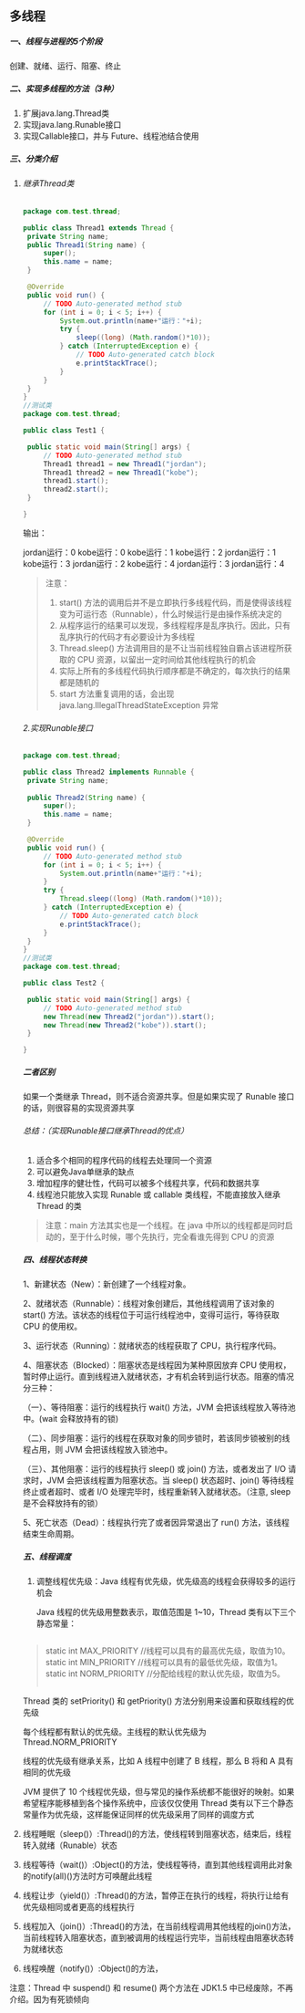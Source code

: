 

## 多线程

##### 一、线程与进程的5个阶段

创建、就绪、运行、阻塞、终止

##### 二、实现多线程的方法（3种）

1. 扩展java.lang.Thread类
2. 实现java.lang.Runable接口
3. 实现Callable接口，并与 Future、线程池结合使用

##### 三、分类介绍

1. ###### 继承Thread类

   ```java
   package com.test.thread;
   
   public class Thread1 extends Thread {
   	private String name;
   	public Thread1(String name) {
   		super();
   		this.name = name;
   	}
   
   	@Override
   	public void run() {
   		// TODO Auto-generated method stub
   		for (int i = 0; i < 5; i++) {
   			System.out.println(name+"运行："+i);
   			try {
   				sleep((long) (Math.random()*10));
   			} catch (InterruptedException e) {
   				// TODO Auto-generated catch block
   				e.printStackTrace();
   			}
   		}
   	}
   }
   //测试类
   package com.test.thread;
   
   public class Test1 {
   
   	public static void main(String[] args) {
   		// TODO Auto-generated method stub
   		Thread1 thread1 = new Thread1("jordan");
   		Thread1 thread2 = new Thread1("kobe");
   		thread1.start();
   		thread2.start();
   	}
   
   }
   
   ```

   输出：

   jordan运行：0
   kobe运行：0
   kobe运行：1
   kobe运行：2
   jordan运行：1
   kobe运行：3
   jordan运行：2
   kobe运行：4
   jordan运行：3
   jordan运行：4

   > 注意：
   >
   > 1. start() 方法的调用后并不是立即执行多线程代码，而是使得该线程变为可运行态（Runnable），什么时候运行是由操作系统决定的
   > 2. 从程序运行的结果可以发现，多线程程序是乱序执行。因此，只有乱序执行的代码才有必要设计为多线程
   > 3. Thread.sleep() 方法调用目的是不让当前线程独自霸占该进程所获取的 CPU 资源，以留出一定时间给其他线程执行的机会
   > 4. 实际上所有的多线程代码执行顺序都是不确定的，每次执行的结果都是随机的
   > 5. start 方法重复调用的话，会出现 java.lang.IllegalThreadStateException 异常

   ###### 2.实现Runable接口

   ```Java
   package com.test.thread;
   
   public class Thread2 implements Runnable {
   	private String name;
   	
   	public Thread2(String name) {
   		super();
   		this.name = name;
   	}
   
   	@Override
   	public void run() {
   		// TODO Auto-generated method stub
   		for (int i = 0; i < 5; i++) {
   			System.out.println(name+"运行："+i);
   		}
   		try {
   			Thread.sleep((long) (Math.random()*10));
   		} catch (InterruptedException e) {
   			// TODO Auto-generated catch block
   			e.printStackTrace();
   		}
   	}
   }
   //测试类
   package com.test.thread;
   
   public class Test2 {
   
   	public static void main(String[] args) {
   		// TODO Auto-generated method stub
   		new Thread(new Thread2("jordan")).start();
   		new Thread(new Thread2("kobe")).start();
   	}
   
   }
   ```

   ##### 二者区别

   如果一个类继承 Thread，则不适合资源共享。但是如果实现了 Runable 接口的话，则很容易的实现资源共享

   ###### 总结：（实现Runable接口继承Thread的优点）

   1. 适合多个相同的程序代码的线程去处理同一个资源
   2. 可以避免Java单继承的缺点
   3. 增加程序的健壮性，代码可以被多个线程共享，代码和数据共享
   4. 线程池只能放入实现 Runable 或 callable 类线程，不能直接放入继承 Thread 的类

   > 注意：main 方法其实也是一个线程。在 java 中所以的线程都是同时启动的，至于什么时候，哪个先执行，完全看谁先得到 CPU 的资源

   ##### 四、线程状态转换

   1、新建状态（New）：新创建了一个线程对象。

   2、就绪状态（Runnable）：线程对象创建后，其他线程调用了该对象的 start() 方法。该状态的线程位于可运行线程池中，变得可运行，等待获取 CPU 的使用权。

   3、运行状态（Running）：就绪状态的线程获取了 CPU，执行程序代码。

   4、阻塞状态（Blocked）：阻塞状态是线程因为某种原因放弃 CPU 使用权，暂时停止运行。直到线程进入就绪状态，才有机会转到运行状态。阻塞的情况分三种：

   （一）、等待阻塞：运行的线程执行 wait() 方法，JVM 会把该线程放入等待池中。(wait 会释放持有的锁)

   （二）、同步阻塞：运行的线程在获取对象的同步锁时，若该同步锁被别的线程占用，则 JVM 会把该线程放入锁池中。

   （三）、其他阻塞：运行的线程执行 sleep() 或 join() 方法，或者发出了 I/O 请求时，JVM 会把该线程置为阻塞状态。当 sleep() 状态超时、join() 等待线程终止或者超时、或者 I/O 处理完毕时，线程重新转入就绪状态。（注意, sleep 是不会释放持有的锁）

   5、死亡状态（Dead）：线程执行完了或者因异常退出了 run() 方法，该线程结束生命周期。

   ##### 五、线程调度

   1. 调整线程优先级：Java 线程有优先级，优先级高的线程会获得较多的运行机会

      Java 线程的优先级用整数表示，取值范围是 1~10，Thread 类有以下三个静态常量：

      > ```Java
   > static int MAX_PRIORITY
      >           //线程可以具有的最高优先级，取值为10。
   > static int MIN_PRIORITY
      >           //线程可以具有的最低优先级，取值为1。
   > static int NORM_PRIORITY
      >           //分配给线程的默认优先级，取值为5。
   > ```
   
   Thread 类的 setPriority() 和 getPriority() 方法分别用来设置和获取线程的优先级
   
   每个线程都有默认的优先级。主线程的默认优先级为 Thread.NORM_PRIORITY
   
   线程的优先级有继承关系，比如 A 线程中创建了 B 线程，那么 B 将和 A 具有相同的优先级
   
   JVM 提供了 10 个线程优先级，但与常见的操作系统都不能很好的映射。如果希望程序能移植到各个操作系统中，应该仅仅使用 Thread 类有以下三个静态常量作为优先级，这样能保证同样的优先级采用了同样的调度方式
   
2. 线程睡眠（sleep()）:Thread()的方法，使线程转到阻塞状态，结束后，线程转入就绪（Runable）状态
   
3. 线程等待（wait()）:Object()的方法，使线程等待，直到其他线程调用此对象的notify(all)()方法时方可唤醒此线程
   
4. 线程让步（yield()）:Thread()的方法，暂停正在执行的线程，将执行让给有优先级相同或者更高的线程执行
   
5. 线程加入（join()）:Thread()的方法，在当前线程调用其他线程的join()方法，当前线程转入阻塞状态，直到被调用的线程运行完毕，当前线程由阻塞状态转为就绪状态
   
6. 线程唤醒（notify()）:Object()的方法，
   
注意：Thread 中 suspend() 和 resume() 两个方法在 JDK1.5 中已经废除，不再介绍。因为有死锁倾向
   

   

   

   

   

   

   

   

   

   

   

   

   

   

   

   

   

   

   

   

   

   

   

   

   

   

   
   
   
   
   
   
   
   
   
   
   
   
   
   
   
   
   
   
   
   
   
   
   
   
   
   
